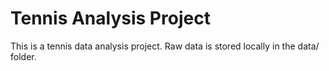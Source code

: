 # Tennis Analysis Project

This is a tennis data analysis project. Raw data is stored locally in the data/ folder.
